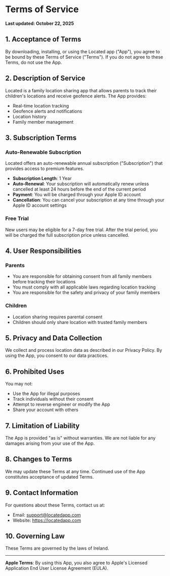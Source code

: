 # Terms of Service

**Last updated: October 22, 2025**

## 1. Acceptance of Terms

By downloading, installing, or using the Located app ("App"), you agree to be bound by these Terms of Service ("Terms"). If you do not agree to these Terms, do not use the App.

## 2. Description of Service

Located is a family location sharing app that allows parents to track their children's locations and receive geofence alerts. The App provides:

- Real-time location tracking
- Geofence alerts and notifications
- Location history
- Family member management

## 3. Subscription Terms

### Auto-Renewable Subscription
Located offers an auto-renewable annual subscription ("Subscription") that provides access to premium features.

- **Subscription Length**: 1 Year
- **Auto-Renewal**: Your subscription will automatically renew unless cancelled at least 24 hours before the end of the current period
- **Payment**: You will be charged through your Apple ID account
- **Cancellation**: You can cancel your subscription at any time through your Apple ID account settings

### Free Trial
New users may be eligible for a 7-day free trial. After the trial period, you will be charged the full subscription price unless cancelled.

## 4. User Responsibilities

### Parents
- You are responsible for obtaining consent from all family members before tracking their locations
- You must comply with all applicable laws regarding location tracking
- You are responsible for the safety and privacy of your family members

### Children
- Location sharing requires parental consent
- Children should only share location with trusted family members

## 5. Privacy and Data Collection

We collect and process location data as described in our Privacy Policy. By using the App, you consent to our data practices.

## 6. Prohibited Uses

You may not:
- Use the App for illegal purposes
- Track individuals without their consent
- Attempt to reverse engineer or modify the App
- Share your account with others

## 7. Limitation of Liability

The App is provided "as is" without warranties. We are not liable for any damages arising from your use of the App.

## 8. Changes to Terms

We may update these Terms at any time. Continued use of the App constitutes acceptance of updated Terms.

## 9. Contact Information

For questions about these Terms, contact us at:
- Email: support@locatedapp.com
- Website: https://locatedapp.com

## 10. Governing Law

These Terms are governed by the laws of Ireland.

---

**Apple Terms**: By using this App, you also agree to Apple's Licensed Application End User License Agreement (EULA).
